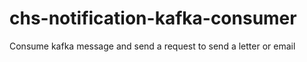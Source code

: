 # chs-notification-kafka-consumer
Consume kafka message and send a request to send a letter or email
